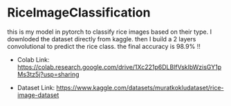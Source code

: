 # RiceImageClassification
this is my model in pytorch to classify rice images based on their type. I downloded the dataset directly from kaggle. then I build a 2 layers convolutional to predict the rice class. the final accuracy is 98.9% !!


* Colab Link:
https://colab.research.google.com/drive/1Xc221p6DLBlfVsklbWzisGY1pMs3tz5j?usp=sharing

* Dataset Link:
https://www.kaggle.com/datasets/muratkokludataset/rice-image-dataset
